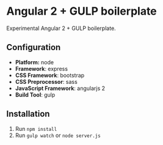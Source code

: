 # Angular 2 + GULP boilerplate #
Experimental Angular 2 + GULP boilerplate.

## Configuration
- **Platform:** node
- **Framework**: express
- **CSS Framework**: bootstrap
- **CSS Preprocessor**: sass
- **JavaScript Framework**: angularjs 2
- **Build Tool**: gulp

## Installation ##
1. Run ``npm install``
2. Run ``gulp watch`` or ``node server.js``